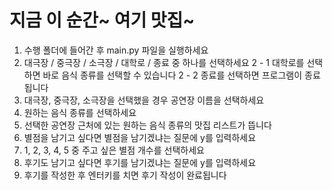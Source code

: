 # 지금 이 순간~ 여기 맛집~

1. 수행 폴더에 들어간 후 main.py 파일을 실행하세요
2. 대극장 / 중극장 / 소극장 / 대학로 / 종료 중 하나를 선택하세요
    2 - 1 대학로를 선택하면 바로 음식 종류를 선택할 수 있습니다
    2 - 2 종료를 선택하면 프로그램이 종료됩니다
3. 대극장, 중극장, 소극장을 선택했을 경우 공연장 이름을 선택하세요
4. 원하는 음식 종류를 선택하세요
5. 선택한 공연장 근처에 있는 원하는 음식 종류의 맛집 리스트가 뜹니다
6. 별점을 남기고 싶다면 별점을 남기겠냐는 질문에 y를 입력하세요
7. 1, 2, 3, 4, 5 중 주고 싶은 별점 개수를 선택하세요
8. 후기도 남기고 싶다면 후기를 남기겠냐는 질문에 y를 입력하세요
9. 후기를 작성한 후 엔터키를 치면 후기 작성이 완료됩니다
